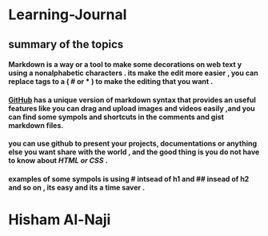 # **Learning-Journal**

## summary of the topics

#### Markdown is a way or a tool to make some decorations on web text y using a **nonalphabetic** characters . its make the edit more easier , you can replace tags to a ( # or * ) to make the editing that you want .

#### [GitHub](http://github.com) has a unique version of markdown syntax that provides an useful features like you can drag and upload images and videos easily ,and you can find some sympols and shortcuts in the comments and gist markdown files.

#### you can use github to present your projects, documentations or anything else you want share with the world , and the good thing is you do not have to know about *HTML or CSS* .

#### examples of some sympols is using # intsead of h1 and ## insead of h2 and so on , its easy and its a time saver .

# Hisham Al-Naji

